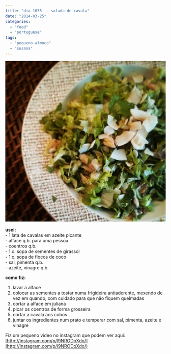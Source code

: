 ```yaml
---
title: "dia 1055  - salada de cavala"
date: "2014-03-25"
categories: 
  - "food"
  - "portuguese"
tags: 
  - "pequeno-almoco"
  - "susana"
---
```


[![](images/IMG_20140325_065814.jpg)](http://2.bp.blogspot.com/-Mc5Qjdz4_xk/UzE-IRXhpVI/AAAAAAAANO8/P8gim7kWorc/s3200/IMG_20140325_065814.jpg)

  
**usei:**  
\- 1 lata de cavalas em azeite picante  
\- alface q.b. para uma pessoa  
\- coentros q.b.  
\- 1 c. sopa de sementes de girassol  
\- 1 c. sopa de flocos de coco  
\- sal, pimenta q.b.  
\- azeite, vinagre q.b.  
  
**como fiz:**  

1. lavar a alface
2. colocar as sementes a tostar numa frigideira antiaderente, mexendo de vez em quando, com cuidado para que não fiquem queimadas
3. cortar a alface em juliana
4. picar os coentros de forma grosseira
5. cortar a cavala aos cubos
6. juntar os ingredientes num prato e temperar com sal, pimenta, azeite e vinagre

  

Fiz um pequeno video no instagram que podem ver aqui: [http://instagram.com/p/l9NRODoXdo/](http://instagram.com/p/l9NRODoXdo/)
